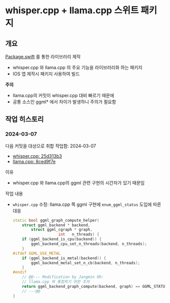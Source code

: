
# whisper.cpp + llama.cpp 스위트 패키지

## 개요

[Package.swift](./Package.swift) 를 통한 라이브러리 제작
- whisper.cpp 와 llama.cpp 의 주요 기능을 라이브러리화 하는 패키지
- IOS 앱 제작시 패키지 사용하여 빌드

**주의**
- llama.cpp의 커밋이 whisper.cpp 대비 빠르기 때문에
- 공통 소스인 ggml* 에서 차이가 발생하니 주의가 필요함

## 작업 히스토리

### 2024-03-07 

다음 커밋을 대상으로 취합 작업함: 2024-03-07

- [whisper.cpp: 25d313b3](https://github.com/ggerganov/whisper.cpp/commits/25d313b38b1f562200f915cd5952555613cd0110/)
- [llama.cpp: 8ced9f7e](https://github.com/ggerganov/llama.cpp/commit/8ced9f7e3225adb8501e9821ed1bbd92e3a5c7ae)

이유
- whisper.cpp 와 llama.cpp의 ggml 관련 구현의 시간차가 있기 때문임

작업 내용
- `whisper.cpp` 수정: llama.cpp 쪽 ggml 구현에 `enum_ggml_status` 도입에 따른 대응
    ```cpp
    static bool ggml_graph_compute_helper(
        struct ggml_backend * backend,
            struct ggml_cgraph * graph,
                        int   n_threads) {
        if (ggml_backend_is_cpu(backend)) {
            ggml_backend_cpu_set_n_threads(backend, n_threads);
        }
    #ifdef GGML_USE_METAL
        if (ggml_backend_is_metal(backend)) {
            ggml_backend_metal_set_n_cb(backend, n_threads);
        }
    #endif
        // @@--- Modification by Jangmin Oh:
        // llama.cpp 와 통합하기 위한 조치
        return ggml_backend_graph_compute(backend, graph) == GGML_STATUS_SUCCESS;
        // ---@@
    }
    ```